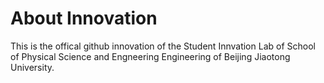 # About Innovation
This is the offical github innovation of the Student Innvation Lab of School of Physical Science and Engneering Engineering of Beijing Jiaotong University.  
